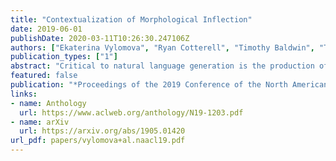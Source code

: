 ```yaml
---
title: "Contextualization of Morphological Inflection"
date: 2019-06-01
publishDate: 2020-03-11T10:26:30.247106Z
authors: ["Ekaterina Vylomova", "Ryan Cotterell", "Timothy Baldwin", "Trevor Cohn", "Jason Eisner"]
publication_types: ["1"]
abstract: "Critical to natural language generation is the production of correctly inflected text. In this paper, we isolate the task of predicting a fully inflected sentence from its partially lemmatized version. Unlike traditional morphological inflection or surface realization, our task input does not provide ''gold'' tags that specify what morphological features to realize on each lemmatized word; rather, such features must be inferred from sentential context. We develop a neural hybrid graphical model that explicitly reconstructs morphological features before predicting the inflected forms, and compare this to a system that directly predicts the inflected forms without relying on any morphological annotation. We experiment on several typologically diverse languages from the Universal Dependencies treebanks, showing the utility of incorporating linguistically-motivated latent variables into NLP models."
featured: false
publication: "*Proceedings of the 2019 Conference of the North American Chapter of the Association for Computational Linguistics: Human Language Technologies*"
links:
- name: Anthology
  url: https://www.aclweb.org/anthology/N19-1203.pdf
- name: arXiv
  url: https://arxiv.org/abs/1905.01420
url_pdf: papers/vylomova+al.naacl19.pdf
---
```



